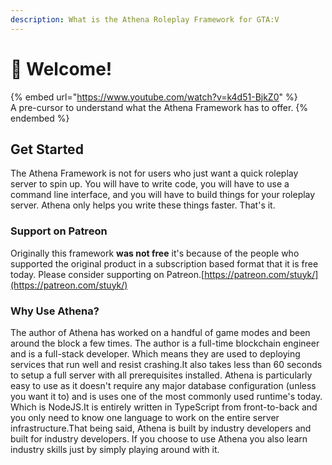 ```yaml
---
description: What is the Athena Roleplay Framework for GTA:V
---
```


# 👋 Welcome!

{% embed url="https://www.youtube.com/watch?v=k4d51-BjkZ0" %}
\
A pre-cursor to understand what the Athena Framework has to offer.
{% endembed %}

## Get Started <a href="#get-started" id="get-started"></a>

The Athena Framework is not for users who just want a quick roleplay server to spin up. You will have to write code, you will have to use a command line interface, and you will have to build things for your roleplay server. Athena only helps you write these things faster. That's it.

### Support on Patreon <a href="#support-on-patreon" id="support-on-patreon"></a>

Originally this framework **was not free** it's because of the people who supported the original product in a subscription based format that it is free today. Please consider supporting on Patreon.​[https://patreon.com/stuyk/](https://patreon.com/stuyk/)​

### Why Use Athena? <a href="#why-use-athena" id="why-use-athena"></a>

The author of Athena has worked on a handful of game modes and been around the block a few times. The author is a full-time blockchain engineer and is a full-stack developer. Which means they are used to deploying services that run well and resist crashing.It also takes less than 60 seconds to setup a full server with all prerequisites installed. Athena is particularly easy to use as it doesn't require any major database configuration (unless you want it to) and is uses one of the most commonly used runtime's today. Which is NodeJS.It is entirely written in TypeScript from front-to-back and you only need to know one language to work on the entire server infrastructure.That being said, Athena is built by industry developers and built for industry developers. If you choose to use Athena you also learn industry skills just by simply playing around with it.
